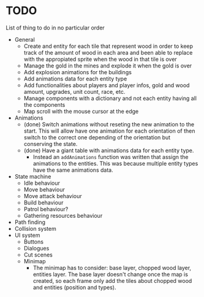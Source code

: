# TODO

List of thing to do in no particular order

* General
  * Create and entity for each tile that represent wood in order to keep track of the amount of wood in each area and been able to replace with the appropiated sprite when the wood in that tile is over
  * Manage the gold in the mines and explode it when the gold is over
  * Add explosion animations for the buildings
  * Add animations data for each entity type
  * Add functionalities about players and player infos, gold and wood amount, upgrades, unit count, race, etc.
  * Manage components with a dictionary and not each entity having all the components
  * Map scroll with the mouse cursor at the edge
* Animations
  * (done) Switch animations without reseting the new animation to the start. This will allow have one animation for each orientation of then switch to the correct one depending of the orientation but conserving the state.
  * (done) Have a giant table with animations data for each entity type.
    * Instead an `addAnimations` function was written that assign the animations to the entities. This was because multiple entity types have the same animations data.
* State machine
  * Idle behaviour
  * Move behaviour
  * Move attack behaviour
  * Build behaviour
  * Patrol behaviour?
  * Gathering resources behaviour
* Path finding
* Collision system
* UI system
  * Buttons
  * Dialogues
  * Cut scenes
  * Minimap
    * The minimap has to consider: base layer, chopped wood layer, entities layer. The base layer doesn't change once the map is created, so each frame only add the tiles about chopped wood and entities (position and types).